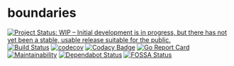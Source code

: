 # boundaries

[![Project Status: WIP – Initial development is in progress, but there has not yet been a stable, usable release suitable for the public.](https://www.repostatus.org/badges/latest/wip.svg)](https://www.repostatus.org/#wip)
[![Build Status](https://travis-ci.com/sjansen/boundaries.svg?branch=master)](https://travis-ci.com/sjansen/boundaries)
[![codecov](https://codecov.io/gh/sjansen/boundaries/branch/master/graph/badge.svg)](https://codecov.io/gh/sjansen/boundaries)
[![Codacy Badge](https://api.codacy.com/project/badge/Grade/b4e20a3e21394ec18d59dfeeee020550)](https://www.codacy.com/app/sjansen/boundaries)
[![Go Report Card](https://goreportcard.com/badge/github.com/sjansen/boundaries)](https://goreportcard.com/report/github.com/sjansen/boundaries)
[![Maintainability](https://api.codeclimate.com/v1/badges/ea789a3eb45546b491f8/maintainability)](https://codeclimate.com/github/sjansen/boundaries/maintainability)
[![Dependabot Status](https://api.dependabot.com/badges/status?host=github&repo=sjansen/boundaries)](https://dependabot.com)
[![FOSSA Status](https://app.fossa.io/api/projects/custom%2B6054%2Fboundaries.svg?type=shield)](https://app.fossa.io/projects/custom%2B6054%2Fboundaries?ref=badge_shield)

